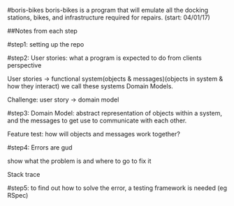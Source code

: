 #boris-bikes
boris-bikes is a program that will emulate all the docking stations, bikes, and infrastructure required for repairs.
(start: 04/01/17)


##Notes from each step

#step1:
  setting up the repo

#step2:
  User stories: what a program is expected to do from clients perspective

  User stories -> functional system(objects & messages)(objects in system & how they interact) we call these systems Domain Models.

  Challenge: user story -> domain model

#step3:
  Domain Model: abstract representation of objects within a system, and the messages to get use to communicate with each other.

  Feature test: how will objects and messages work together?

#step4:
  Errors are gud

  show what the problem is and where to go to fix it

  Stack trace

#step5:
  to find out how to solve the error, a testing framework is needed (eg RSpec)

